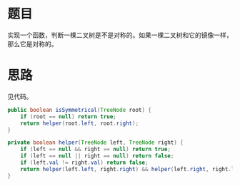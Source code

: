 # 题目

实现一个函数，判断一棵二叉树是不是对称的。如果一棵二叉树和它的镜像一样，那么它是对称的。

# 思路

见代码。

```java
public boolean isSymmetrical(TreeNode root) {
    if (root == null) return true;
    return helper(root.left, root.right);
}

private boolean helper(TreeNode left, TreeNode right) {
    if (left == null && right == null) return true;
    if (left == null || right == null) return false;
    if (left.val != right.val) return false;
    return helper(left.left, right.right) && helper(left.right, right.left);
}
```

